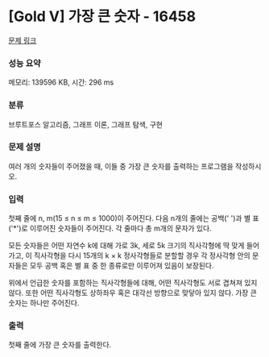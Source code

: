 # [Gold V] 가장 큰 숫자 - 16458 

[문제 링크](https://www.acmicpc.net/problem/16458) 

### 성능 요약

메모리: 139596 KB, 시간: 296 ms

### 분류

브루트포스 알고리즘, 그래프 이론, 그래프 탐색, 구현

### 문제 설명

<p>여러 개의 숫자들이 주어졌을 때, 이들 중 가장 큰 숫자를 출력하는 프로그램을 작성하시오.</p>

### 입력 

 <p>첫째 줄에 n, m(15 ≤ n ≤ m ≤ 1000)이 주어진다. 다음 n개의 줄에는 공백(' ')과 별 표('*')로 이루어진 숫자들이 주어진다. 각 줄마다 총 m개의 문자가 있다.</p>

<p>모든 숫자들은 어떤 자연수 k에 대해 가로 3k, 세로 5k 크기의 직사각형에 딱 맞게 들어가고, 이 직사각형을 다시 15개의 k × k 정사각형들로 분할할 경우 각 정사각형 안의 문자들은 모두 공백 혹은 별 표 중 한 종류로만 이루어져 있음이 보장된다.</p>

<p>위에서 언급한 숫자를 포함하는 직사각형들에 대해, 어떤 직사각형도 서로 겹쳐져 있지 않다. 또한 어떤 직사각형도 상하좌우 혹은 대각선 방향으로 맞닿아 있지 않다. 가장 큰 숫자는 하나만 주어진다.</p>

### 출력 

 <p>첫째 줄에 가장 큰 숫자를 출력한다.</p>

